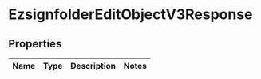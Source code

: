 
# EzsignfolderEditObjectV3Response

## Properties
| Name | Type | Description | Notes |
| ------------ | ------------- | ------------- | ------------- |



